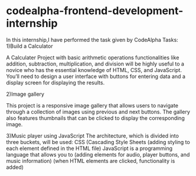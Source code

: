 # codealpha-frontend-development-internship
In this internship,I have performed the  task given by CodeAlpha
Tasks:
1)Build a Calculator

A Calculater Project with basic arithmetic
operations functionalities like addition,
subtraction, multiplication, and division will be
highly useful to a novice who has the essential
knowledge of HTML, CSS, and JavaScript. You’ll
need to design a user interface with buttons for
entering data and a display screen for
displaying the results.

2)Image gallery

This project is a responsive image gallery that allows
users to navigate through a collection of images using 
previous and next buttons. The gallery also features 
thumbnails that can be clicked to display the corresponding image.


3)Music player using JavaScript
The architecture, which is divided into three buckets,
will be used: CSS (Cascading Style Sheets (adding
styling to each element defined in the HTML file)
JavaScript is a programming language that allows you
to (adding elements for audio, player buttons, and
music information) (when HTML elements are clicked,
functionality is added)
